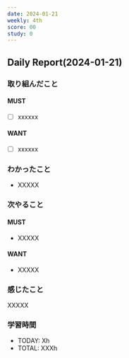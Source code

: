 ```yaml
---
date: 2024-01-21
weekly: 4th
score: 00
study: 0
---
```

## Daily Report(2024-01-21)
### 取り組んだこと
#### MUST
- [ ] xxxxxx
#### WANT
- [ ] xxxxxx
### わかったこと
- XXXXX
### 次やること
#### MUST
- XXXXX
#### WANT
- XXXXX
### 感じたこと
XXXXX
### 学習時間
- TODAY: Xh
- TOTAL: XXXh
